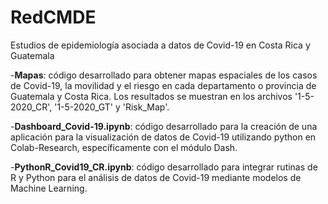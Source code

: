 # RedCMDE
Estudios de epidemiología asociada a datos de Covid-19 en Costa Rica y Guatemala

-**Mapas**: código desarrollado para obtener mapas espaciales de los casos de Covid-19, la movilidad y el riesgo en cada departamento o provincia de Guatemala y Costa Rica. Los resultados se muestran en los archivos '1-5-2020_CR', '1-5-2020_GT' y 'Risk_Map'. 

-**Dashboard_Covid-19.ipynb**: código desarrollado para la creación de una aplicación para la visualización de datos de Covid-19 utilizando python en Colab-Research, específicamente con el módulo Dash.

-**PythonR_Covid19_CR.ipynb**: código desarrollado para integrar rutinas de R y Python para el análisis de datos de Covid-19 mediante modelos de Machine Learning.

